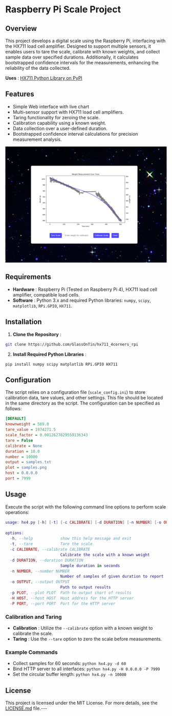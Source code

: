 # Raspberry Pi Scale Project

## Overview

This project develops a digital scale using the Raspberry Pi, interfacing with the HX711 load cell amplifier. Designed to support multiple sensors, it enables users to tare the scale, calibrate with known weights, and collect sample data over specified durations. Additionally, it calculates bootstrapped confidence intervals for the measurements, enhancing the reliability of the data collected.

**Uses** : [HX711 Python Library on PyPI](https://pypi.org/project/hx711/) 

## Features
- Simple Web interface with live chart
- Multi-sensor support with HX711 load cell amplifiers.
- Taring functionality for zeroing the scale.
- Calibration capability using a known weight.
- Data collection over a user-defined duration.
- Bootstrapped confidence interval calculations for precision measurement analysis.

![Screenshot](https://raw.githubusercontent.com/GlassOnTin/hx711_4corners_rpi/main/Screenshot.png)

## Requirements 
- **Hardware** : Raspberry Pi (Tested on Raspberry Pi 4), HX711 load cell amplifier, compatible load cells. 
- **Software** : Python 3.x and required Python libraries: `numpy`, `scipy`, `matplotlib`, `RPi.GPIO`, `HX711`.

## Installation 
1. **Clone the Repository** :

```bash
git clone https://github.com/GlassOnTin/hx711_4corners_rpi
``` 
2. **Install Required Python Libraries** :

```Copy code
pip install numpy scipy matplotlib RPi.GPIO HX711
```

## Configuration

The script relies on a configuration file (`scale_config.ini`) to store calibration data, tare values, and other settings. This file should be located in the same directory as the script. The configuration can be specified as follows:

```ini
[DEFAULT]
knownweight = 569.0
tare_value = 1974271.5
scale_factor = 0.0012627829559136343
tare = False
calibrate = None
duration = 10.0
number = 10000
output = samples.txt
plot = samples.png
host = 0.0.0.0
port = 7999
```

## Usage

Execute the script with the following command line options to perform scale operations:

```lua
usage: hx4.py [-h] [-t] [-c CALIBRATE] [-d DURATION] [-n NUMBER] [-o OUTPUT] [-p PLOT] [-H HOST] [-P PORT]

options:
  -h, --help            show this help message and exit
  -t, --tare            Tare the scale
  -c CALIBRATE, --calibrate CALIBRATE
                        Calibrate the scale with a known weight
  -d DURATION, --duration DURATION
                        Sample duration in seconds
  -n NUMBER, --number NUMBER
                        Number of samples of given duration to report
  -o OUTPUT, --output OUTPUT
                        Path to output results
  -p PLOT, --plot PLOT  Path to output chart of results
  -H HOST, --host HOST  Host address for the HTTP server
  -P PORT, --port PORT  Port for the HTTP server
```

### Calibration and Taring 
- **Calibration** : Utilize the `--calibrate` option with a known weight to calibrate the scale. 
- **Taring** : Use the `--tare` option to zero the scale before measurements.

### Example Commands 
- Collect samples for 60 seconds: `python hx4.py -d 60` 
- Bind HTTP server to all interfaces: `python hx4.py -H 0.0.0.0 -P 7999` 
- Set the circular buffer length: `python hx4.py -n 10000`

## License
This project is licensed under the MIT License. For more details, see the [LICENSE.md](https://chat.openai.com/c/LICENSE.md)  file.---
